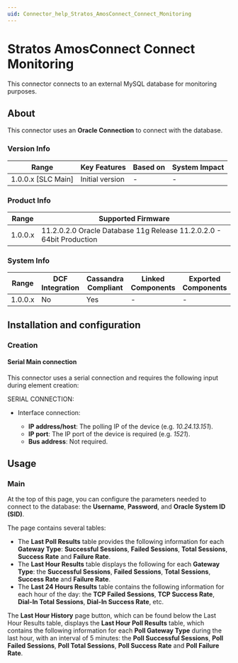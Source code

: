 ```yaml
---
uid: Connector_help_Stratos_AmosConnect_Connect_Monitoring
---
```


# Stratos AmosConnect Connect Monitoring

This connector connects to an external MySQL database for monitoring purposes.

## About

This connector uses an **Oracle Connection** to connect with the database.

### Version Info

| Range                | Key Features     | Based on     | System Impact     |
|----------------------|------------------|--------------|-------------------|
| 1.0.0.x [SLC Main]   | Initial version  | -            | -                 |

### Product Info

| Range   | Supported Firmware                                                   |
|---------|----------------------------------------------------------------------|
| 1.0.0.x | 11.2.0.2.0 Oracle Database 11g Release 11.2.0.2.0 - 64bit Production |

### System Info

| Range     | DCF Integration     | Cassandra Compliant     | Linked Components     | Exported Components     |
|-----------|---------------------|-------------------------|-----------------------|-------------------------|
| 1.0.0.x   | No                  | Yes                     | -                     | -                       |

## Installation and configuration

### Creation

#### Serial Main connection

This connector uses a serial connection and requires the following input during element creation:

SERIAL CONNECTION:

- Interface connection:

  - **IP address/host**: The polling IP of the device (e.g. *10.24.13.151*).
  - **IP port**: The IP port of the device is required (e.g. *1521*).
  - **Bus address**: Not required.

## Usage

### Main

At the top of this page, you can configure the parameters needed to connect to the database: the **Username**, **Password**, and **Oracle System ID (SID)**.

The page contains several tables:

- The **Last Poll Results** table provides the following information for each **Gateway Type**: **Successful Sessions**, **Failed Sessions**, **Total Sessions**, **Success Rate** and **Failure Rate**.
- The **Last Hour Results** table displays the following for each **Gateway Type**: the **Successful Sessions**, **Failed Sessions**, **Total Sessions**, **Success Rate** and **Failure Rate**.
- The **Last 24 Hours Results** table contains the following information for each hour of the day: the **TCP Failed Sessions**, **TCP Success Rate**, **Dial-In Total Sessions**, **Dial-In Success Rate**, etc.

The **Last Hour History** page button, which can be found below the Last Hour Results table, displays the **Last Hour Poll Results** table, which contains the following information for each **Poll Gateway Type** during the last hour, with an interval of 5 minutes: the **Poll Successful Sessions**, **Poll Failed Sessions**, **Poll Total Sessions**, **Poll Success Rate** and **Poll Failure Rate**.
